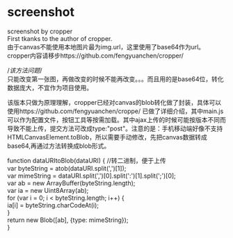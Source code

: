 # screenshot
screenshot by cropper</br>
First tkanks to the author of cropper.</br>
由于canvas不能使用本地图片最为img.url，这里使用了base64作为url。</br>
cropper内容请移步https://github.com/fengyuanchen/cropper/<br>

/*该方法问题*/</br>
只能改变第一张图，再做改变的时候不能再改变。。。而且用的是base64位，转化数据庞大，不宜作为项目使用。</br>

该版本只做为原理理解，cropper已经对canvas的blob转化做了封装，具体可以使用https://github.com/fengyuanchen/croppe/ 已做了详细介绍，其中main.js可以作为配置文件，按钮工具等按需加载。其中ajax上传的时候可能按版本不同而导致不能上传，提交方法可改成type:"post"。注意的是：手机移动端好像不支持HTMLCanvasElement.toBlob，所以需要手动修改，先把canvas数据转成base64,再通过方法转换成blob形式。</br>

function dataURItoBlob(dataURI) {     //转二进制，便于上传 </br>
    var byteString = atob(dataURI.split(',')[1]);       </br>
    var mimeString = dataURI.split(',')[0].split(':')[1].split(';')[0]; </br>
    var ab = new ArrayBuffer(byteString.length);    </br>
    var ia = new Uint8Array(ab);                     </br>
    for (var i = 0; i < byteString.length; i++) {       </br>
        ia[i] = byteString.charCodeAt(i);   </br>
    }   </br>
    return new Blob([ab], {type: mimeString});  </br>
}       </br>
